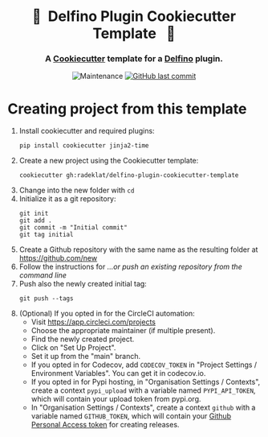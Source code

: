 <h1 align="center" style="border-bottom: none;"> 🔌&nbsp;&nbsp;Delfino Plugin Cookiecutter Template&nbsp;&nbsp; 🔌</h1>
<h3 align="center">A <a href="https://cookiecutter.readthedocs.io">Cookiecutter</a> template for a <a href="https://github.com/radeklat/delfino">Delfino</a> plugin.</h3>

<p align="center">
    <img alt="Maintenance" src="https://img.shields.io/maintenance/yes/2022">
    <a href="https://github.com/radeklat/delfino-plugin-cookiecutter-template/commits/main">
        <img alt="GitHub last commit" src="https://img.shields.io/github/last-commit/radeklat/delfino-plugin-cookiecutter-template">
    </a>
</p>

# Creating project from this template

1. Install cookiecutter and required plugins:
   ```shell
   pip install cookiecutter jinja2-time
   ```
2. Create a new project using the Cookiecutter template:
   ```shell
   cookiecutter gh:radeklat/delfino-plugin-cookiecutter-template
   ```
3. Change into the new folder with `cd`
4. Initialize it as a git repository:
   ```shell
   git init
   git add .
   git commit -m "Initial commit"
   git tag initial
   ```
5. Create a Github repository with the same name as the resulting folder at https://github.com/new
6. Follow the instructions for _…or push an existing repository from the command line_
7. Push also the newly created initial tag:
   ```shell
   git push --tags
   ```
8. (Optional) If you opted in for the CircleCI automation:
   - Visit https://app.circleci.com/projects
   - Choose the appropriate maintainer (if multiple present).
   - Find the newly created project.
   - Click on "Set Up Project".
   - Set it up from the "main" branch.
   - If you opted in for Codecov, add `CODECOV_TOKEN` in "Project Settings / Environment Variables". You can get it in codecov.io.
   - If you opted in for Pypi hosting, in "Organisation Settings / Contexts", create a context `pypi_upload` with a variable named `PYPI_API_TOKEN`, which will contain your upload token from pypi.org.
   - In "Organisation Settings / Contexts", create a context `github` with a variable named `GITHUB_TOKEN`, which will contain your [Github Personal Access token](https://docs.github.com/en/authentication/keeping-your-account-and-data-secure/creating-a-personal-access-token) for creating releases.
